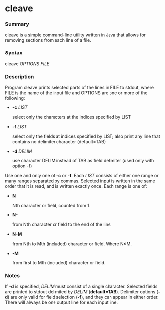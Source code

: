 # cleave 

### Summary
cleave is a simple command-line utility written in Java that allows for removing sections from each line of a file.
### Syntax
cleave *OPTIONS FILE*
### Description
Program cleave prints selected parts of the lines in FILE to stdout, where FILE is the name of the input file and OPTIONS are one or more of the following:
- **-c** *LIST*

    select only the characters at the indices specified by LIST 


- **-f** *LIST*

    select only the fields at indices specified by LIST; also print any line that contains no delimiter character (default=TAB)


- **-d** *DELIM*

    use character DELIM instead of TAB as field delimiter (used only with option -f)

Use one and only one of **-c** or **-f**. Each *LIST* consists of either one range or many ranges separated by commas. Selected input is written in the same order that it is read, and is written exactly once. Each range is one of:
- **N**

    Nth character or field, counted from 1.
- **N-**

    from Nth character or field to the end of the line.
- **N-M**

    from Nth to Mth (included) character or field. Where N≤M. 

- **-M**
    
    from first to Mth (included) character or field.


### Notes

If **-d** is specified, *DELIM* must consist of a single character. Selected fields are printed to stdout delimited by *DELIM* (**default=TAB**).  Delimiter options (**-d**) are only valid for field selection (**-f**), and they can appear in either order.  There will always be one output line for each input line.

